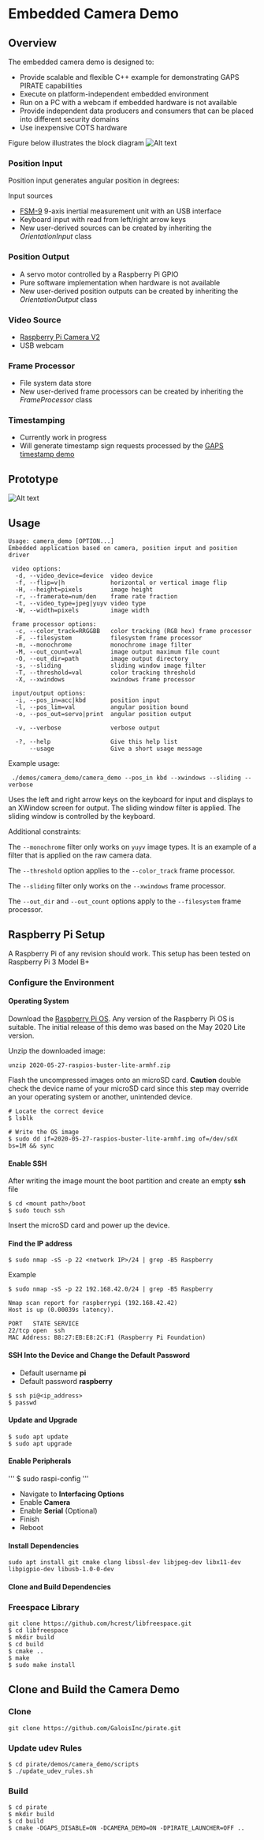 # Embedded Camera Demo

## Overview
The embedded camera demo is designed to:
* Provide scalable and flexible C++ example for demonstrating GAPS PIRATE capabilities
* Execute on platform-independent embedded environment
* Run on a PC with a webcam if embedded hardware is not available
* Provide independent data producers and consumers that can be placed into different security domains
* Use inexpensive COTS hardware

Figure below illustrates the block diagram
 ![Alt text](img/gaps_pi_demo.png?raw=true "Block Diagram")

### Position Input
Position input generates angular position in degrees:

Input sources
 * [FSM-9](https://www.ceva-dsp.com/product/fsm-9/) 9-axis inertial measurement unit with an USB interface
 * Keyboard input with read from left/right arrow keys
 * New user-derived sources can be created by inheriting the *OrientationInput* class

### Position Output
 * A servo motor controlled by a Raspberry Pi GPIO
 * Pure software implementation when hardware is not available
 * New user-derived position outputs can be created by inheriting the *OrientationOutput* class

### Video Source
 * [Raspberry Pi Camera V2](https://www.raspberrypi.org/products/camera-module-v2)
 * USB webcam

### Frame Processor
 * File system data store
 * New user-derived frame processors can be created by inheriting the *FrameProcessor* class

### Timestamping
 * Currently work in progress
 * Will generate timestamp sign requests processed by the [GAPS timestamp demo](https://github.com/GaloisInc/pirate/tree/master/demos/time_demo)

## Prototype
 ![Alt text](img/embedded_camera_demo.jpg?raw=true "Prototype")

## Usage
```
Usage: camera_demo [OPTION...]
Embedded application based on camera, position input and position driver

 video options:
  -d, --video_device=device  video device
  -f, --flip=v|h             horizontal or vertical image flip
  -H, --height=pixels        image height
  -r, --framerate=num/den    frame rate fraction
  -t, --video_type=jpeg|yuyv video type
  -W, --width=pixels         image width

 frame processor options:
  -c, --color_track=RRGGBB   color tracking (RGB hex) frame processor
  -F, --filesystem           filesystem frame processor
  -m, --monochrome           monochrome image filter
  -M, --out_count=val        image output maximum file count
  -O, --out_dir=path         image output directory
  -s, --sliding              sliding window image filter
  -T, --threshold=val        color tracking threshold
  -X, --xwindows             xwindows frame processor

 input/output options:
  -i, --pos_in=acc|kbd       position input
  -l, --pos_lim=val          angular position bound
  -o, --pos_out=servo|print  angular position output

  -v, --verbose              verbose output

  -?, --help                 Give this help list
      --usage                Give a short usage message
```

Example usage:

```
 ./demos/camera_demo/camera_demo --pos_in kbd --xwindows --sliding --verbose
```

Uses the left and right arrow keys on the keyboard for input
and displays to an XWindow screen for output. The sliding window
filter is applied. The sliding window is controlled by the keyboard.

Additional constraints:

The `--monochrome` filter only works on `yuyv` image types.
It is an example of a filter that is applied on the raw camera data.

The `--threshold` option applies to the `--color_track` frame processor.

The `--sliding` filter only works on the `--xwindows` frame processor.

The `--out_dir` and `--out_count` options apply to the `--filesystem` frame processor.

## Raspberry Pi Setup

A Raspberry Pi of any revision should work. This setup has been tested on
Raspberry Pi 3 Model B+

### Configure the Environment

#### Operating System
Download the [Raspberry Pi OS](https://www.raspberrypi.org/downloads/raspberry-pi-os).
Any version of the Raspberry Pi OS is suitable. The initial release of this demo
was based on the May 2020 Lite version.

Unzip the downloaded image:
```
unzip 2020-05-27-raspios-buster-lite-armhf.zip
```

Flash the uncompressed images onto an microSD card. **Caution** double check
the device name of your microSD card since this step may override an your operating
system or another, unintended device.
```
# Locate the correct device
$ lsblk

# Write the OS image
$ sudo dd if=2020-05-27-raspios-buster-lite-armhf.img of=/dev/sdX bs=1M && sync
```

#### Enable SSH
After writing the image mount the boot partition and create an empty **ssh**
file
```
$ cd <mount path>/boot
$ sudo touch ssh
```
Insert the microSD card and power up the device.

#### Find the IP address

```
$ sudo nmap -sS -p 22 <network IP>/24 | grep -B5 Raspberry
```

Example
```
$ sudo nmap -sS -p 22 192.168.42.0/24 | grep -B5 Raspberry

Nmap scan report for raspberrypi (192.168.42.42)
Host is up (0.00039s latency).

PORT   STATE SERVICE
22/tcp open  ssh
MAC Address: B8:27:EB:E8:2C:F1 (Raspberry Pi Foundation)
```

#### SSH Into the Device and Change the Default Password
* Default username **pi**
* Default password **raspberry**
```
$ ssh pi@<ip_address>
$ passwd
```

#### Update and Upgrade
```
$ sudo apt update
$ sudo apt upgrade
```

#### Enable Peripherals
'''
$ sudo raspi-config
'''
* Navigate to **Interfacing Options**
* Enable **Camera**
* Enable **Serial** (Optional)
* Finish
* Reboot

#### Install Dependencies
```
sudo apt install git cmake clang libssl-dev libjpeg-dev libx11-dev libpigpio-dev libusb-1.0-0-dev
```

#### Clone and Build Dependencies

### Freespace Library
```
git clone https://github.com/hcrest/libfreespace.git
$ cd libfreespace
$ mkdir build
$ cd build
$ cmake ..
$ make
$ sudo make install
```

## Clone and Build the Camera Demo

### Clone
```
git clone https://github.com/GaloisInc/pirate.git
```

### Update udev Rules
```
$ cd pirate/demos/camera_demo/scripts
$ ./update_udev_rules.sh
```

### Build
```
$ cd pirate
$ mkdir build
$ cd build
$ cmake -DGAPS_DISABLE=ON -DCAMERA_DEMO=ON -DPIRATE_LAUNCHER=OFF ..
```
